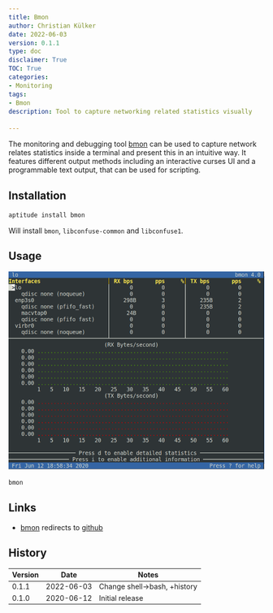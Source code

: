 ```yaml
---
title: Bmon
author: Christian Külker
date: 2022-06-03
version: 0.1.1
type: doc
disclaimer: True
TOC: True
categories:
- Monitoring
tags:
- Bmon
description: Tool to capture networking related statistics visually

---
```


The monitoring and debugging tool [bmon] can be used to capture network relates
statistics inside a terminal and present this in an intuitive way. It features
different output methods including an interactive curses UI and a programmable
text output, that can be used for scripting.

## Installation

```bash
aptitude install bmon
```

Will install `bmon`, `libconfuse-common` and `libconfuse1`.

## Usage

![bmon](bmon-0.1.0.png)

```bash
bmon
```

## Links

- [bmon] redirects to [github]

## History

| Version | Date       | Notes                                                |
| ------- | ---------- | ---------------------------------------------------- |
| 0.1.1   | 2022-06-03 | Change shell->bash, +history                         |
| 0.1.0   | 2020-06-12 | Initial release                                      |

[bmon]: http://www.infradead.org/~tgr/bmon/
[github]: https://github.com/tgraf/bmon/
